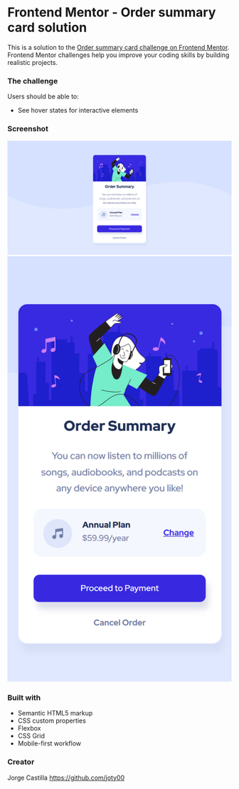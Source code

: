 # Frontend Mentor - Order summary card solution

This is a solution to the [Order summary card challenge on Frontend Mentor](https://www.frontendmentor.io/challenges/order-summary-component-QlPmajDUj). Frontend Mentor challenges help you improve your coding skills by building realistic projects.

### The challenge

Users should be able to:

- See hover states for interactive elements

### Screenshot

![](<./127.0.0.1_5500_index.html%20(1).png>)
![](./127.0.0.1_5500_index.html.png)

### Built with

- Semantic HTML5 markup
- CSS custom properties
- Flexbox
- CSS Grid
- Mobile-first workflow

### Creator

Jorge Castilla
https://github.com/joty00
